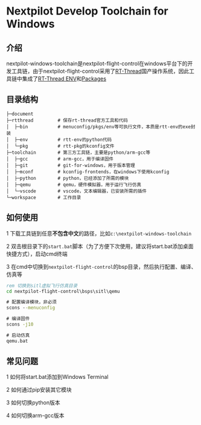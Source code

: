 # Nextpilot Develop Toolchain for Windows

## 介绍

nextpilot-windows-toolchain是nextpilot-flight-control在windows平台下的开发工具链，由于nextpilot-flight-control采用了[RT-Thread](https://gitee.com/rtthread/rt-thread.git)国产操作系统，因此工具链中集成了[RT-Thread ENV](https://gitee.com/RT-Thread-Mirror/env.git)和[Packages](https://gitee.com/RT-Thread-Mirror/packages.git)

## 目录结构

```
├─document
├─rtthread         # 保存rt-thread官方工具和代码
│  ├─bin           # menuconfig/pkgs/env等可执行文件，本质是rtt-env的exe封装
│  ├─env           # rtt-env的python代码
│  └─pkg           # rtt-pkg的kconfig文件
├─toolchain        # 第三方工具链，主要是python/arm-gcc等
│  ├─gcc           # arm-gcc，用于编译固件
│  ├─git           # git-for-windows，用于版本管理
│  ├─mconf         # kconfig-frontends，在windows下使用kconfig
│  ├─python        # python，已经添加了所需的模块
│  ├─qemu          # qemu，硬件模拟器，用于运行飞行仿真
│  └─vscode        # vscode，文本编辑器，已安装所需的插件
└─workspace        # 工作目录
```

## 如何使用

1 下载工具链到任意**不包含中文**的路径，比如`c:\nextpilot-windows-toolchain`

2 双击根目录下的`start.bat`脚本（为了方便下次使用，建议将start.bat添加桌面快捷方式），启动cmd终端

3 在cmd中切换到`nextpilot-flight-control`的bsp目录，然后执行配置、编译、仿真等

```bat
rem 切换到sitl虚拟飞行仿真目录
cd nextpilot-flight-control\bsps\sitl\qemu

# 配置编译模块，非必须
scons --menuconfig

# 编译固件
scons -j10

# 启动仿真
qemu.bat
```

## 常见问题

1 如何将start.bat添加到Windows Terminal

2 如何通过pip安装其它模块

3 如何切换python版本

4 如何切换arm-gcc版本

